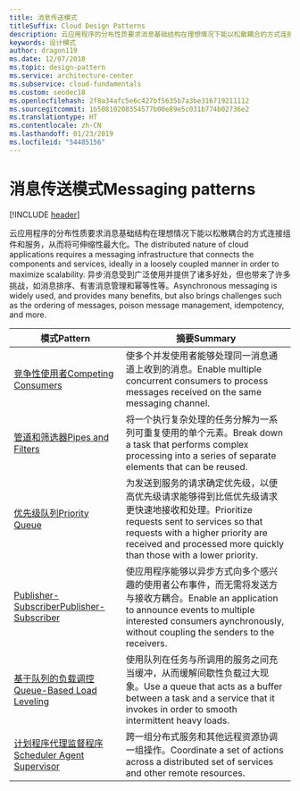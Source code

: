 ```yaml
---
title: 消息传送模式
titleSuffix: Cloud Design Patterns
description: 云应用程序的分布性质要求消息基础结构在理想情况下能以松散耦合的方式连接组件和服务，从而将可伸缩性最大化。 异步消息受到广泛使用并提供了诸多好处，但也带来了许多挑战，如消息排序、有害消息管理和幂等性等。
keywords: 设计模式
author: dragon119
ms.date: 12/07/2018
ms.topic: design-pattern
ms.service: architecture-center
ms.subservice: cloud-fundamentals
ms.custom: seodec18
ms.openlocfilehash: 2f8a34afc5e6c427bf5635b7a3be316719211112
ms.sourcegitcommit: 1b50810208354577b00e89e5c031b774b02736e2
ms.translationtype: HT
ms.contentlocale: zh-CN
ms.lasthandoff: 01/23/2019
ms.locfileid: "54485156"
---
```

# <a name="messaging-patterns"></a><span data-ttu-id="90b5a-105">消息传送模式</span><span class="sxs-lookup"><span data-stu-id="90b5a-105">Messaging patterns</span></span>

[!INCLUDE [header](../../_includes/header.md)]

<span data-ttu-id="90b5a-106">云应用程序的分布性质要求消息基础结构在理想情况下能以松散耦合的方式连接组件和服务，从而将可伸缩性最大化。</span><span class="sxs-lookup"><span data-stu-id="90b5a-106">The distributed nature of cloud applications requires a messaging infrastructure that connects the components and services, ideally in a loosely coupled manner in order to maximize scalability.</span></span> <span data-ttu-id="90b5a-107">异步消息受到广泛使用并提供了诸多好处，但也带来了许多挑战，如消息排序、有害消息管理和幂等性等。</span><span class="sxs-lookup"><span data-stu-id="90b5a-107">Asynchronous messaging is widely used, and provides many benefits, but also brings challenges such as the ordering of messages, poison message management, idempotency, and more.</span></span>

| <span data-ttu-id="90b5a-108">模式</span><span class="sxs-lookup"><span data-stu-id="90b5a-108">Pattern</span></span> | <span data-ttu-id="90b5a-109">摘要</span><span class="sxs-lookup"><span data-stu-id="90b5a-109">Summary</span></span> |
| ------- | ------- |
| [<span data-ttu-id="90b5a-110">竞争性使用者</span><span class="sxs-lookup"><span data-stu-id="90b5a-110">Competing Consumers</span></span>](../competing-consumers.md) | <span data-ttu-id="90b5a-111">使多个并发使用者能够处理同一消息通道上收到的消息。</span><span class="sxs-lookup"><span data-stu-id="90b5a-111">Enable multiple concurrent consumers to process messages received on the same messaging channel.</span></span> |
| [<span data-ttu-id="90b5a-112">管道和筛选器</span><span class="sxs-lookup"><span data-stu-id="90b5a-112">Pipes and Filters</span></span>](../pipes-and-filters.md) | <span data-ttu-id="90b5a-113">将一个执行复杂处理的任务分解为一系列可重复使用的单个元素。</span><span class="sxs-lookup"><span data-stu-id="90b5a-113">Break down a task that performs complex processing into a series of separate elements that can be reused.</span></span> |
| [<span data-ttu-id="90b5a-114">优先级队列</span><span class="sxs-lookup"><span data-stu-id="90b5a-114">Priority Queue</span></span>](../priority-queue.md) | <span data-ttu-id="90b5a-115">为发送到服务的请求确定优先级，以便高优先级请求能够得到比低优先级请求更快速地接收和处理。</span><span class="sxs-lookup"><span data-stu-id="90b5a-115">Prioritize requests sent to services so that requests with a higher priority are received and processed more quickly than those with a lower priority.</span></span> |
| [<span data-ttu-id="90b5a-116">Publisher-Subscriber</span><span class="sxs-lookup"><span data-stu-id="90b5a-116">Publisher-Subscriber</span></span>](../publisher-subscriber.md) | <span data-ttu-id="90b5a-117">使应用程序能够以异步方式向多个感兴趣的使用者公布事件，而无需将发送方与接收方耦合。</span><span class="sxs-lookup"><span data-stu-id="90b5a-117">Enable an application to announce events to multiple interested consumers aynchronously, without coupling the senders to the receivers.</span></span> |
| [<span data-ttu-id="90b5a-118">基于队列的负载调控</span><span class="sxs-lookup"><span data-stu-id="90b5a-118">Queue-Based Load Leveling</span></span>](../queue-based-load-leveling.md) | <span data-ttu-id="90b5a-119">使用队列在任务与所调用的服务之间充当缓冲，从而缓解间歇性负载过大现象。</span><span class="sxs-lookup"><span data-stu-id="90b5a-119">Use a queue that acts as a buffer between a task and a service that it invokes in order to smooth intermittent heavy loads.</span></span> |
| [<span data-ttu-id="90b5a-120">计划程序代理监督程序</span><span class="sxs-lookup"><span data-stu-id="90b5a-120">Scheduler Agent Supervisor</span></span>](../scheduler-agent-supervisor.md) | <span data-ttu-id="90b5a-121">跨一组分布式服务和其他远程资源协调一组操作。</span><span class="sxs-lookup"><span data-stu-id="90b5a-121">Coordinate a set of actions across a distributed set of services and other remote resources.</span></span> |
